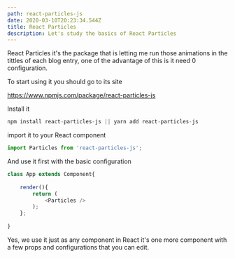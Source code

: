 ```yaml
---
path: react-particles-js
date: 2020-03-10T20:23:34.544Z
title: React Particles
description: Let's study the basics of React Particles
---
```

React Particles it's the package that is letting me run those animations in the tittles of each blog entry, one of the advantage of this is it need 0 configuration.

To start using it you should go to its site

<!--StartFragment-->

<https://www.npmjs.com/package/react-particles-js>

<!--EndFragment-->

Install it

```javascript
npm install react-particles-js || yarn add react-particles-js
```

import it to your React component

```javascript
import Particles from 'react-particles-js';
```

And use it first with the basic configuration

```javascript
class App extends Component{
  
    render(){
        return (
            <Particles />
        );
    };
 
}
```

Yes, we use it just as any component in React <Particles /> it's one more component with a few props and configurations that you can edit.